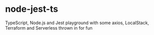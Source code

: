 # node-jest-ts

TypeScript, Node.js and Jest playground with some axios, LocalStack, Terraform and Serverless thrown in for fun
